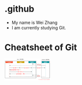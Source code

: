 # .github
- My name is Wei Zhang
- I am currently studying Git.
# Cheatsheet of Git
<img src="pictures/github.png" alt="github workflow" width="30%" />
